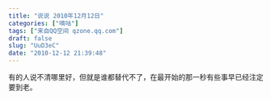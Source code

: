 ```yaml
---
title: "说说 2010年12月12日"
categories: ["嘀咕"]
tags: ["来自QQ空间 qzone.qq.com"]
draft: false
slug: "UuD3eC"
date: "2010-12-12 21:39:48"
---
```


有的人说不清哪里好，但就是谁都替代不了，在最开始的那一秒有些事早已经注定要到老。

